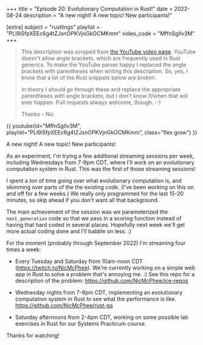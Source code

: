 +++
title = "Episode 20: Evolutionary Computation in Rust!"
date = 2022-08-24
description = "A new night! A new topic! New participants!"

[extra]
subject = "rustlings"
playlist = "PLI9i5fpXEEc6g4tZJsnOPKVjnGkOCMKmm"
video_code = "MffnSglIv3M"
+++

> This description was scraped from
> [the YouTube video page](https://www.youtube.com/watch?v=MffnSglIv3M&list=PLI9i5fpXEEc6g4tZJsnOPKVjnGkOCMKmm).
> YouTube doesn't allow angle brackets, which are frequently used
> in Rust generics. To make the YouTube parser happy I replaced the
> angle brackets with parentheses when writing this description.
> So, yes, I know that a lot of the Rust snippets below are broken.
>
> In theory I should go through these and replace
> the appropriate parentheses with angle brackets, but I don't
> know if/when that will ever happen. Pull requests always
> welcome, though. :-)
>
> Thanks – Nic

<div>
 {{ 
    youtube(id="MffnSglIv3M", playlist="PLI9i5fpXEEc6g4tZJsnOPKVjnGkOCMKmm", class="flex grow")
 }} 
</div>

A new night! A new topic! New participants!

As an experiment, I'm trying a few additional streaming sessions per week, including Wednesdays from 7-9pm CDT, where I'll work on an evolutionary computation system in Rust. This was the first of those streaming sessions!

I spent a _ton_ of time going over what evolutionary computation is, and skimming over parts of the the existing code. (I've been working on this on and off for a few weeks.) We really only programmed for the last 15-20 minutes, so skip ahead if you don't want all that background.

The main achievement of the session was we parameterized the `next_generation` code so that we pass in a scoring function instead of having that hard coded in several places. Hopefully next week we'll get more actual coding done and I'll babble on less. :)

For the moment (probably through September 2022) I'm streaming four times a week:

* Every Tuesday and Saturday from 10am-noon CDT (https://twitch.tv/NicMcPhee). We're currently working on a simple web app in Rust to solve a problem that's annoying me. :) See this repo for a description of the problem: https://github.com/NicMcPhee/ice-repos

* Wednesday nights from 7-9pm CDT, implementing an evolutionary computation system in Rust to see what the performance is like. https://github.com/NicMcPhee/rust-ga

* Saturday afternoons from 2-4pm CDT, working on some possible lab exercises in Rust for our Systems Practicum course.

Thanks for watching!

